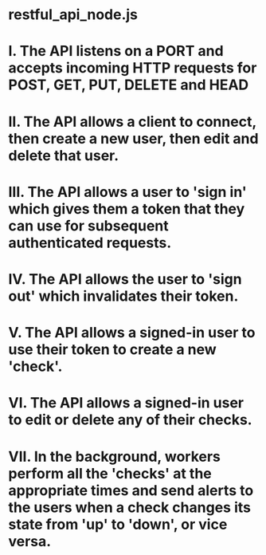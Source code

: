 # restful_api_node.js
# I. The API listens on a PORT and accepts incoming HTTP requests for POST, GET, PUT, DELETE and HEAD
# II. The API allows a client to connect, then create a new user, then edit and delete that user. 
# III. The API allows a user to 'sign in' which gives them a token that they can use for subsequent authenticated requests. 
# IV. The API allows the user to 'sign out' which invalidates their token. 
# V. The API allows a signed-in user to use their token to create a new 'check'.
# VI. The API allows a signed-in user to edit or delete any of their checks. 
# VII. In the background, workers perform all the 'checks' at the appropriate times and send alerts to the users when a check changes its state from 'up' to 'down', or vice versa. 